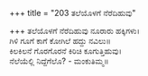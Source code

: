 +++
title = "203 ತಲೆಯೊಳಗೆ ನೆರೆದಿಹುವು"

+++
ತಲೆಯೊಳಗೆ ನೆರೆದಿಹುವು ನೂರಾರು ಹಕ್ಕಿಗಳು।  
ಗಿಳಿ ಗೂಗೆ ಕಾಗೆ ಕೋಗಿಲೆ ಹದ್ದು ನವಿಲು॥  
ಕಿಲಕಿಲನೆ ಗೊರಗೊರನೆ ಕಿರಿಚಿ ಕೂಗುತ್ತಿಹುವು।  
ನೆಲೆಯೆಲ್ಲಿ ನಿದ್ದೆಗೆಲೊ? - ಮಂಕುತಿಮ್ಮ॥  
